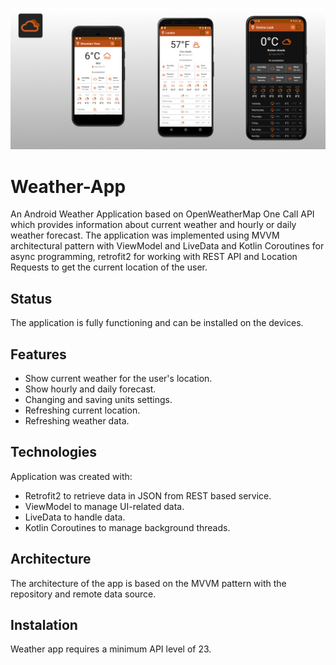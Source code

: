 
![Main_Screen](./images/application.jpg)
# Weather-App
An Android Weather Application based on OpenWeatherMap One Call API which provides information about current weather and hourly or daily weather forecast.
The application was implemented using MVVM architectural pattern with ViewModel and LiveData and Kotlin Coroutines for async programming,
retrofit2 for working with REST API and Location Requests to get the current location of the user. 

## Status
The application is fully functioning and can be installed on the devices.

## Features
* Show current weather for the user's location. 
* Show hourly and daily forecast.
* Changing and saving units settings.
* Refreshing current location.
* Refreshing weather data.

## Technologies
Application was created with:
* Retrofit2 to retrieve data in JSON from REST based service.
* ViewModel to manage UI-related data.
* LiveData to handle data.
* Kotlin Coroutines to manage background threads.

## Architecture
The architecture of the app is based on the MVVM pattern with the repository and remote data source.


## Instalation
Weather app requires a minimum API level of 23.
